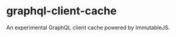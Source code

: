 graphql-client-cache
====================

An experimental GraphQL client cache powered by ImmutableJS.
